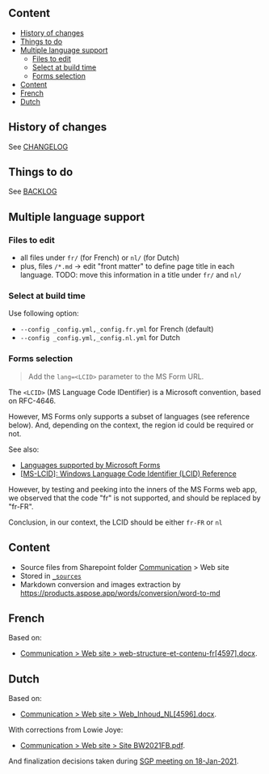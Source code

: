 Content <!-- omit in toc -->
-------

- [History of changes](#history-of-changes)
- [Things to do](#things-to-do)
- [Multiple language support](#multiple-language-support)
  - [Files to edit](#files-to-edit)
  - [Select at build time](#select-at-build-time)
  - [Forms selection](#forms-selection)
- [Content](#content)
- [French](#french)
- [Dutch](#dutch)

## History of changes

See [CHANGELOG](./CHANGELOG.md)

## Things to do

See [BACKLOG](./BACKLOG.md)

## Multiple language support

### Files to edit

- all files under `fr/` (for French) or `nl/` (for Dutch)
- plus, files `/*.md` &rarr; edit "front matter" to define page title in each language. TODO: move this information in a title under `fr/` and `nl/`

### Select at build time

Use following option:

- `--config _config.yml,_config.fr.yml` for French (default)
- `--config _config.yml,_config.nl.yml` for Dutch

### Forms selection

> Add the `lang=<LCID>` parameter to the MS Form URL.

The `<LCID>` (MS Language Code IDentifier) is a Microsoft convention,
based on RFC-4646.

However, MS Forms only supports a subset of languages (see reference below).
And, depending on the context, the region id could be required or not.

See also:

- [Languages supported by Microsoft Forms](https://support.microsoft.com/en-us/office/languages-supported-by-microsoft-forms-c17498cb-cbf6-4178-ae83-bd24934398ac)
- [[MS-LCID]: Windows Language Code Identifier (LCID) Reference](https://docs.microsoft.com/en-us/openspecs/windows_protocols/ms-lcid/70feba9f-294e-491e-b6eb-56532684c37f)

However, by testing and peeking into the inners of the MS Forms web app,
we observed that the code "fr" is not supported, and should be replaced by "fr-FR".

Conclusion, in our context, the LCID should be either `fr-FR` or `nl`

## Content

- Source files from Sharepoint folder [Communication](https://seascouts.sharepoint.com/:f:/s/blauwewimpel2021fanionbleu/EoDLI-jymd5OrO7wMPCSqpwBUBjVH3HnlEkCJy7XxGUSBw?e=92no6G) > Web site
- Stored in [`_sources`](./_sources)
- Markdown conversion and images extraction by <https://products.aspose.app/words/conversion/word-to-md>

## French

Based on:

- [Communication > Web site > web-structure-et-contenu-fr[4597].docx](https://seascouts.sharepoint.com/:w:/s/blauwewimpel2021fanionbleu/EeaekWerTqBIpvWAXUqkKFsBZBmXYOd5K85xTP7XThGWPQ?e=B3kddg).

## Dutch

Based on:

- [Communication > Web site > Web_Inhoud_NL[4596].docx](https://seascouts.sharepoint.com/:w:/s/blauwewimpel2021fanionbleu/EYDi1JRRY8JCvhq6D6LTpaABNgSMsAmyWkh4BdQdSgILTw?e=6tSc6X).

With corrections from Lowie Joye:

- [Communication > Web site > Site BW2021FB.pdf](https://seascouts.sharepoint.com/:b:/s/blauwewimpel2021fanionbleu/EV7zOolOvJpOnORKbqfSCPQBN3TzxW-tH8nfJEnAYbiCXw?e=kREGNX).

And finalization decisions taken during [SGP meeting on 18-Jan-2021](_sources/meeting-20210118.txt).
